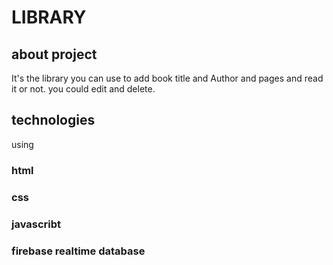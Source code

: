 # LIBRARY

## about project
It's the library you can use to add book title and Author and pages and read it or not. 
you could edit and delete.

## technologies
using 
### html
### css
### javascribt
### firebase realtime database
